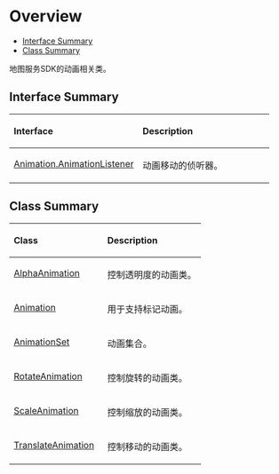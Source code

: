 # Overview<a name="ZH-CN_TOPIC_0000001145541113"></a>

-   [Interface Summary](#section167446058)
-   [Class Summary](#section414818551350)

地图服务SDK的动画相关类。

## Interface Summary<a name="section167446058"></a>

<a name="table126131618196"></a>
<table><thead align="left"><tr id="row132711611198"><th class="cellrowborder" valign="top" width="49.559999999999995%" id="mcps1.1.3.1.1"><p id="p476046133019"><a name="p476046133019"></a><a name="p476046133019"></a>Interface</p>
</th>
<th class="cellrowborder" valign="top" width="50.44%" id="mcps1.1.3.1.2"><p id="p8760156103016"><a name="p8760156103016"></a><a name="p8760156103016"></a>Description</p>
</th>
</tr>
</thead>
<tbody><tr id="row172761613196"><td class="cellrowborder" valign="top" width="49.559999999999995%" headers="mcps1.1.3.1.1 "><p id="p181664312105"><a name="p181664312105"></a><a name="p181664312105"></a><a href="animationlistener.md">Animation.AnimationListener</a></p>
</td>
<td class="cellrowborder" valign="top" width="50.44%" headers="mcps1.1.3.1.2 "><p id="p6164153171011"><a name="p6164153171011"></a><a name="p6164153171011"></a>动画移动的侦听器。</p>
</td>
</tr>
</tbody>
</table>

## Class Summary<a name="section414818551350"></a>

<a name="table2876171210613"></a>
<table><thead align="left"><tr id="row1987718121066"><th class="cellrowborder" valign="top" width="48.91%" id="mcps1.1.3.1.1"><p id="p28779121262"><a name="p28779121262"></a><a name="p28779121262"></a>Class</p>
</th>
<th class="cellrowborder" valign="top" width="51.09%" id="mcps1.1.3.1.2"><p id="p1787712122613"><a name="p1787712122613"></a><a name="p1787712122613"></a>Description</p>
</th>
</tr>
</thead>
<tbody><tr id="row887714121361"><td class="cellrowborder" valign="top" width="48.91%" headers="mcps1.1.3.1.1 "><p id="p7877201212616"><a name="p7877201212616"></a><a name="p7877201212616"></a><a href="alphaanimation.md">AlphaAnimation</a></p>
</td>
<td class="cellrowborder" valign="top" width="51.09%" headers="mcps1.1.3.1.2 "><p id="p1097894811125"><a name="p1097894811125"></a><a name="p1097894811125"></a>控制透明度的动画类。</p>
</td>
</tr>
<tr id="row387717121264"><td class="cellrowborder" valign="top" width="48.91%" headers="mcps1.1.3.1.1 "><p id="p387719121619"><a name="p387719121619"></a><a name="p387719121619"></a><a href="animation.md">Animation</a></p>
</td>
<td class="cellrowborder" valign="top" width="51.09%" headers="mcps1.1.3.1.2 "><p id="p1087721214612"><a name="p1087721214612"></a><a name="p1087721214612"></a>用于支持标记动画。</p>
</td>
</tr>
<tr id="row0877212568"><td class="cellrowborder" valign="top" width="48.91%" headers="mcps1.1.3.1.1 "><p id="p78787121869"><a name="p78787121869"></a><a name="p78787121869"></a><a href="animationset.md">AnimationSet</a></p>
</td>
<td class="cellrowborder" valign="top" width="51.09%" headers="mcps1.1.3.1.2 "><p id="p387821212617"><a name="p387821212617"></a><a name="p387821212617"></a>动画集合。</p>
</td>
</tr>
<tr id="row38781812269"><td class="cellrowborder" valign="top" width="48.91%" headers="mcps1.1.3.1.1 "><p id="p3878412662"><a name="p3878412662"></a><a name="p3878412662"></a><a href="rotateanimation.md">RotateAnimation</a></p>
</td>
<td class="cellrowborder" valign="top" width="51.09%" headers="mcps1.1.3.1.2 "><p id="p1187817126612"><a name="p1187817126612"></a><a name="p1187817126612"></a>控制旋转的动画类。</p>
</td>
</tr>
<tr id="row198780121762"><td class="cellrowborder" valign="top" width="48.91%" headers="mcps1.1.3.1.1 "><p id="p1887814124614"><a name="p1887814124614"></a><a name="p1887814124614"></a><a href="scaleanimation.md">ScaleAnimation</a></p>
</td>
<td class="cellrowborder" valign="top" width="51.09%" headers="mcps1.1.3.1.2 "><p id="p187851215618"><a name="p187851215618"></a><a name="p187851215618"></a>控制缩放的动画类。</p>
</td>
</tr>
<tr id="row38785121166"><td class="cellrowborder" valign="top" width="48.91%" headers="mcps1.1.3.1.1 "><p id="p7878131215614"><a name="p7878131215614"></a><a name="p7878131215614"></a><a href="translateanimation.md">TranslateAnimation</a></p>
</td>
<td class="cellrowborder" valign="top" width="51.09%" headers="mcps1.1.3.1.2 "><p id="p1687831214616"><a name="p1687831214616"></a><a name="p1687831214616"></a>控制移动的动画类。</p>
</td>
</tr>
</tbody>
</table>

